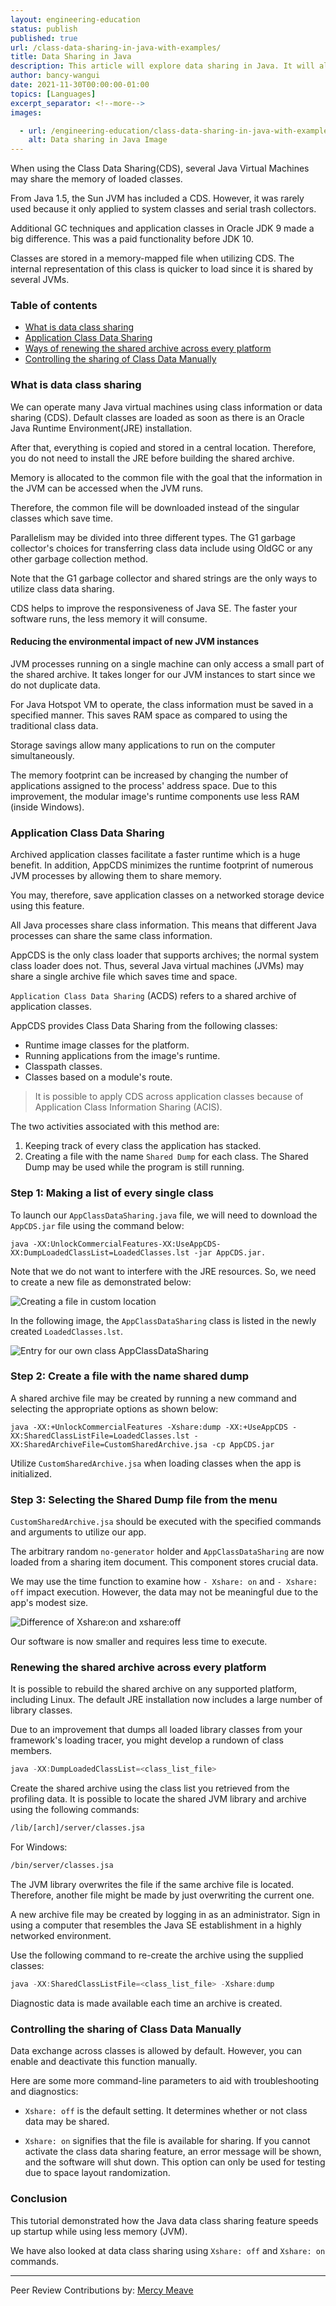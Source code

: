 ```yaml
---
layout: engineering-education
status: publish
published: true
url: /class-data-sharing-in-java-with-examples/
title: Data Sharing in Java
description: This article will explore data sharing in Java. It will also discuss how Java Virtual Machines use this concept to improve memory usage.
author: bancy-wangui
date: 2021-11-30T00:00:00-01:00
topics: [Languages]
excerpt_separator: <!--more-->
images:

  - url: /engineering-education/class-data-sharing-in-java-with-examples/hero.jpg
    alt: Data sharing in Java Image
---
```

When using the Class Data Sharing(CDS), several Java Virtual Machines may share the memory of loaded classes. 
<!--more-->
From Java 1.5, the Sun JVM has included a CDS. However, it was rarely used because it only applied to system classes and serial trash collectors.

Additional GC techniques and application classes in Oracle JDK 9 made a big difference. This was a paid functionality before JDK 10. 

Classes are stored in a memory-mapped file when utilizing CDS. The internal representation of this class is quicker to load since it is shared by several JVMs.

### Table of contents
- [What is data class sharing](#what-is-data-class-sharing)
- [Application Class Data Sharing](#application-class-data-sharing)
- [Ways of renewing the shared archive across every platform](#ways-of-renewing-the-shared-archive-across-every-platform)
- [Controlling the sharing of Class Data Manually](#controlling-the-sharing-of-class-data-manually)

### What is data class sharing
We can operate many Java virtual machines using class information or data sharing (CDS). Default classes are loaded as soon as there is an Oracle Java Runtime Environment(JRE) installation. 

After that, everything is copied and stored in a central location. Therefore, you do not need to install the JRE before building the shared archive.

Memory is allocated to the common file with the goal that the information in the JVM can be accessed when the JVM runs. 

Therefore, the common file will be downloaded instead of the singular classes which save time.

Parallelism may be divided into three different types. The G1 garbage collector's choices for transferring class data include using OldGC or any other garbage collection method. 

Note that the G1 garbage collector and shared strings are the only ways to utilize class data sharing.

CDS helps to improve the responsiveness of Java SE. The faster your software runs, the less memory it will consume.

#### Reducing the environmental impact of new JVM instances
JVM processes running on a single machine can only access a small part of the shared archive. It takes longer for our JVM instances to start since we do not duplicate data.

For Java Hotspot VM to operate, the class information must be saved in a specified manner. This saves RAM space as compared to using the traditional class data. 

Storage savings allow many applications to run on the computer simultaneously. 

The memory footprint can be increased by changing the number of applications assigned to the process' address space. Due to this improvement, the modular image's runtime components use less RAM (inside Windows). 

### Application Class Data Sharing
Archived application classes facilitate a faster runtime which is a huge benefit. In addition, AppCDS minimizes the runtime footprint of numerous JVM processes by allowing them to share memory. 

You may, therefore, save application classes on a networked storage device using this feature. 

All Java processes share class information. This means that different Java processes can share the same class information.

AppCDS is the only class loader that supports archives; the normal system class loader does not. Thus, several Java virtual machines (JVMs) may share a single archive file which saves time and space.

`Application Class Data Sharing` (ACDS) refers to a shared archive of application classes.

AppCDS provides Class Data Sharing from the following classes:
- Runtime image classes for the platform.
- Running applications from the image's runtime.
- Classpath classes.
- Classes based on a module's route.

> It is possible to apply CDS across application classes because of Application Class Information Sharing (ACIS).

The two activities associated with this method are:
1. Keeping track of every class the application has stacked.
2. Creating a file with the name `Shared Dump` for each class. The Shared Dump may be used while the program is still running.

### Step 1: Making a list of every single class
To launch our `AppClassDataSharing.java` file, we will need to download the `AppCDS.jar` file using the command below:

`java -XX:UnlockCommercialFeatures-XX:UseAppCDS-XX:DumpLoadedClassList=LoadedClasses.lst -jar AppCDS.jar.`

Note that we do not want to interfere with the JRE resources. So, we need to create a new file as demonstrated below:

![Creating a file in custom location](/engineering-education/class-data-sharing-in-java-with-examples/custom.jpg)

In the following image, the `AppClassDataSharing` class is listed in the newly created `LoadedClasses.lst`.

![Entry for our own class AppClassDataSharing](/engineering-education/class-data-sharing-in-java-with-examples/app.jpg)

### Step 2: Create a file with the name shared dump 
A shared archive file may be created by running a new command and selecting the appropriate options as shown below:

`java -XX:+UnlockCommercialFeatures -Xshare:dump -XX:+UseAppCDS -XX:SharedClassListFile=LoadedClasses.lst -XX:SharedArchiveFile=CustomSharedArchive.jsa -cp AppCDS.jar`

Utilize `CustomSharedArchive.jsa` when loading classes when the app is initialized.

### Step 3: Selecting the Shared Dump file from the menu
`CustomSharedArchive.jsa` should be executed with the specified commands and arguments to utilize our app.

The arbitrary random `no-generator` holder and `AppClassDataSharing` are now loaded from a sharing item document. This component stores crucial data.

We may use the time function to examine how `- Xshare: on` and `- Xshare: off` impact execution. However, the data may not be meaningful due to the app's modest size. 

![Difference of Xshare:on and xshare:off](/engineering-education/class-data-sharing-in-java-with-examples/xshare.jpg)

Our software is now smaller and requires less time to execute.

###  Renewing the shared archive across every platform
It is possible to rebuild the shared archive on any supported platform, including Linux. The default JRE installation now includes a large number of library classes. 

Due to an improvement that dumps all loaded library classes from your framework's loading tracer, you might develop a rundown of class members.

```java
java -XX:DumpLoadedClassList=<class_list_file>
```

Create the shared archive using the class list you retrieved from the profiling data. It is possible to locate the shared JVM library and archive using the following commands:

```bash
/lib/[arch]/server/classes.jsa
```

For Windows:

```bash
/bin/server/classes.jsa
```

The JVM library overwrites the file if the same archive file is located. Therefore, another file might be made by just overwriting the current one.

A new archive file may be created by logging in as an administrator. Sign in using a computer that resembles the Java SE establishment in a highly networked environment. 

Use the following command to re-create the archive using the supplied classes:

```java
java -XX:SharedClassListFile=<class_list_file> -Xshare:dump
```

Diagnostic data is made available each time an archive is created.

### Controlling the sharing of Class Data Manually
Data exchange across classes is allowed by default. However, you can enable and deactivate this function manually.

Here are some more command-line parameters to aid with troubleshooting and diagnostics:

- `Xshare: off` is the default setting. It determines whether or not class data may be shared.

- `Xshare: on` signifies that the file is available for sharing. If you cannot activate the class data sharing feature, an error message will be shown, and the software will shut down. This option can only be used for testing due to space layout randomization. 


### Conclusion
This tutorial demonstrated how the Java data class sharing feature speeds up startup while using less memory (JVM). 

We have also looked at data class sharing using `Xshare: off` and `Xshare: on` commands.


---
Peer Review Contributions by: [Mercy Meave](/engineering-education/authors/mercy-meave/)
